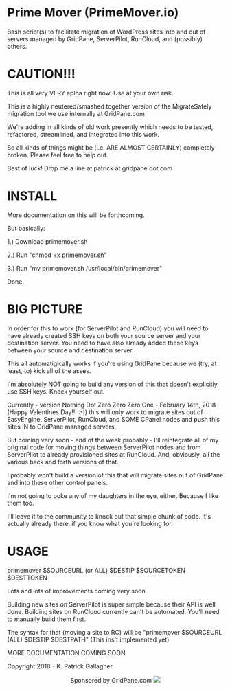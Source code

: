 # Prime Mover (PrimeMover.io) 

Bash script(s) to facilitate migration of WordPress sites into and out of servers managed by GridPane, ServerPilot, RunCloud, and (possibly) others. 

# CAUTION!!!

This is all very VERY aplha right now. Use at your own risk.

This is a highly neutered/smashed together version of the MigrateSafely migration tool we use internally at GridPane.com

We're adding in all kinds of old work presently which needs to be tested, refactored, streamlined, and integrated into this work.

So all kinds of things might be (i.e. ARE ALMOST CERTAINLY) completely broken. Please feel free to help out.

Best of luck! Drop me a line at patrick at gridpane dot com

# INSTALL

More documentation on this will be forthcoming. 

But basically: 

1.) Download primemover.sh

2.) Run "chmod +x primemover.sh"

3.) Run "mv primemover.sh /usr/local/bin/primemover"

Done.

# BIG PICTURE

In order for this to work (for ServerPilot and RunCloud) you will need to have already created SSH keys on both your source server and your destination server. You need to have also already added these keys between your source and destination server.

This all automatigically works if you're using GridPane because we (try, at least, to) kick all of the asses.

I'm absolutely NOT going to build any version of this that doesn't explicitly use SSH keys. Knock yourself out. 

Currently - version Nothing Dot Zero Zero Zero One - February 14th, 2018 (Happy Valentines Day!!! :-|) this will only work to migrate sites out of EasyEngine, ServerPilot, RunCloud, and SOME CPanel nodes and push this sites IN to GridPane managed servers.

But coming very soon - end of the week probably - I'll reintegrate all of my original code for moving things between ServerPilot nodes and from ServerPilot to already provisioned sites at RunCloud. And, obviously, all the various back and forth versions of that. 

I probably won't build a version of this that will migrate sites out of GridPane and into these other control panels. 

I'm not going to poke any of my daughters in the eye, either. Because I like them too. 

I'll leave it to the community to knock out that simple chunk of code. It's actually already there, if you know what you're looking for. 

# USAGE

primemover $SOURCEURL (or ALL) $DESTIP $SOURCETOKEN $DESTTOKEN

Lots and lots of improvements coming very soon.

Building new sites on ServerPilot is super simple because their API is well done. Building sites on RunCloud currently can't be automated. You'll need to manually build them first.

The syntax for that (moving a site to RC) will be "primemover $SOURCEURL (ALL) $DESTIP $DESTPATH" (This ins't implemented yet)

MORE DOCUMENTATION COMING SOON

Copyright 2018 - K. Patrick Gallagher

<p align="center">
  Sponsored by GridPane.com
  <img src="https://my.gridpane.com/img/mono-logo.png">
  </p>
